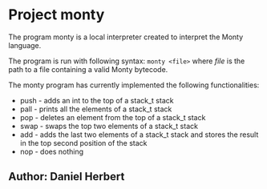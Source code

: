 # Project monty #

The program monty is a local interpreter created to interpret the Monty language.

The program is run with following syntax:
` monty <file> `
where **<file>** *file* is the path to a file containing a valid Monty bytecode.

The monty program has currently implemented the following functionalities:
* push - adds an int to the top of a stack_t stack
* pall - prints all the elements of a stack_t stack
* pop - deletes an element from the top of a stack_t stack
* swap - swaps the top two elements of a stack_t stack
* add - adds the last two elements of a stack_t stack and stores the result in the top second position of the stack
* nop - does nothing

## Author: Daniel Herbert ##
